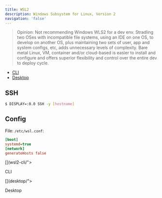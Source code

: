 ```yaml
---
title: WSL2
description: Windows Subsystem for Linux, Version 2
navigation: 'false'
---
```


> Opinion: Not recommending Windows WLS2 for a dev env.  Stradling two OSes with incompatible file systems, using an IDE on one OS, to develop on another OS, plus maintaining two sets of user, app and system configs, etc, adds unnecessary levels of complexity.  Bare metal Linux, VM, container and/or cloud-based is easier to install and configure and offers superior flexibility and control over the entire dev to deploy cycle.

- [CLI](wsl2-cli.md)
- [Desktop](desktop.md)

## SSH

```bash
$ DISPLAY=:0.0 SSH -y [hostname]
```

## Config

File: `/etc/wsl.conf`:

```ini
[boot]
systemd=true
[network]
generateHosts false
```

<div class="ab-buttons">
[](wsl2-cli/"><p>CLI</p></a></div>
[](desktop/"><p>Desktop</p></a></div>
</div>

